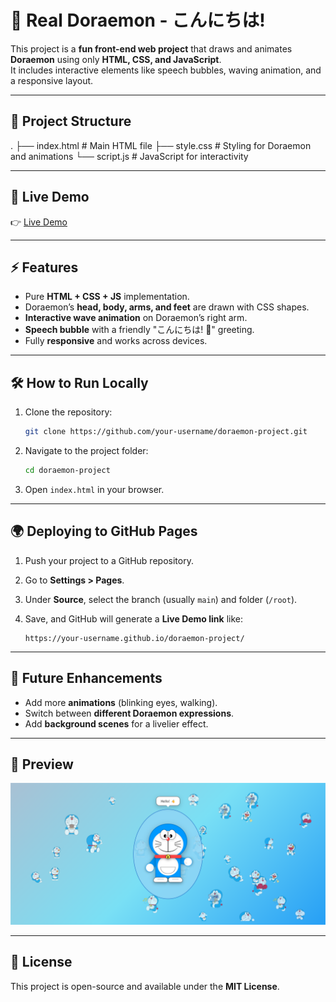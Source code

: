 # 🎨 Real Doraemon - こんにちは!

This project is a **fun front-end web project** that draws and animates **Doraemon** using only **HTML, CSS, and JavaScript**.  
It includes interactive elements like speech bubbles, waving animation, and a responsive layout.

---

## 📂 Project Structure

.
├── index.html   # Main HTML file
├── style.css    # Styling for Doraemon and animations
└── script.js    # JavaScript for interactivity

---

## 🚀 Live Demo
👉 [Live Demo](https://nitesh-shaw-098.github.io/Doraemon/)  


---

## ⚡ Features
- Pure **HTML + CSS + JS** implementation.
- Doraemon’s **head, body, arms, and feet** are drawn with CSS shapes.
- **Interactive wave animation** on Doraemon’s right arm.
- **Speech bubble** with a friendly "こんにちは! 👋" greeting.
- Fully **responsive** and works across devices.

---

## 🛠️ How to Run Locally
1. Clone the repository:
   ```bash
   git clone https://github.com/your-username/doraemon-project.git

2. Navigate to the project folder:

   ```bash
   cd doraemon-project
   ```
3. Open `index.html` in your browser.

---

## 🌍 Deploying to GitHub Pages

1. Push your project to a GitHub repository.
2. Go to **Settings > Pages**.
3. Under **Source**, select the branch (usually `main`) and folder (`/root`).
4. Save, and GitHub will generate a **Live Demo link** like:

   ```
   https://your-username.github.io/doraemon-project/
   ```

---

## 🌟 Future Enhancements

* Add more **animations** (blinking eyes, walking).
* Switch between **different Doraemon expressions**.
* Add **background scenes** for a livelier effect.

---

## 📸 Preview
![Doraemon Preview](Preview.png)


---

## 📝 License

This project is open-source and available under the **MIT License**.


